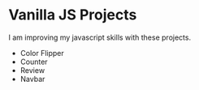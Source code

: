 # Vanilla JS Projects
I am improving my javascript skills with these projects.
- Color Flipper
- Counter
- Review
- Navbar